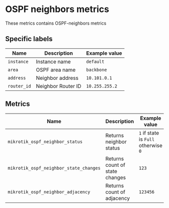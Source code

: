 # OSPF neighbors metrics

These metrics contains OSPF-neighbors metrics

## Specific labels

| Name | Description | Example value |
| ---- | ----------- | ------------- |
| `instance` | Instance name | `default` |
| `area` | OSPF area name | `backbone` |
| `address` | Neighbor address | `10.101.0.1` |
| `router_id` | Neighbor Router ID | `10.255.255.2` |

## Metrics
| Name | Description | Example value |
| ---- | ----------- | ------------- |
| `mikrotik_ospf_neighbor_status` | Returns neighbor status | `1` if state is `Full` otherwise `0` |
| `mikrotik_ospf_neighbor_state_changes` | Returns count of state changes | `123` |
| `mikrotik_ospf_neighbor_adjacency` | Returns count of adjacency | `123456` |